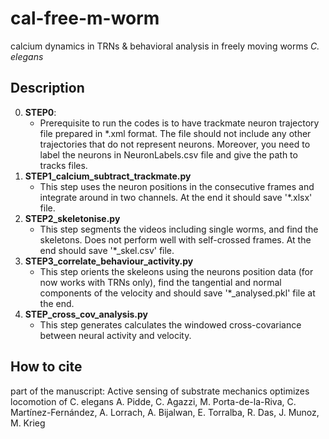# cal-free-m-worm
calcium dynamics in TRNs  &amp; behavioral analysis in freely moving worms *C. elegans*

## Description
0. **STEP0**:
   + Prerequisite to run the codes is to have trackmate neuron trajectory file prepared in *.xml format.
The file should not include any other trajectories that do not represent neurons. Moreover, you need to label the neurons in NeuronLabels.csv file 
and give the path to tracks files.
2. **STEP1_calcium_subtract_trackmate.py**
   + This step uses the neuron positions in the consecutive frames and integrate around in two channels. At the end it should save '*.xlsx' file.    
4. **STEP2_skeletonise.py**
   + This step segments the videos including single worms, and find the skeletons. Does not perform well with self-crossed frames. At the end should save '*_skel.csv' file.
5. **STEP3_correlate_behaviour_activity.py**
   + This step orients the skeleons using the neurons position data (for now works with TRNs only), find the tangential and normal components of the velocity and should save '*_analysed.pkl' file at the end.
7. **STEP_cross_cov_analysis.py**
   + This step generates calculates the windowed cross-covariance between neural activity and velocity.


## How to cite 
part of the manuscript: Active sensing of substrate mechanics optimizes locomotion of C. elegans A. Pidde, C. Agazzi, M. Porta-de-la-Riva, C. Martínez-Fernández, A. Lorrach, A. Bijalwan, E. Torralba, R. Das, J. Munoz, M. Krieg


 
